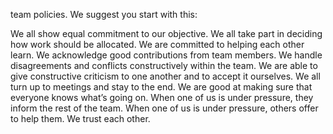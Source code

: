 team policies. We suggest you start with this:

We all show equal commitment to our objective. We all take part in deciding how work should be allocated. 
We are committed to helping each other learn. We acknowledge good contributions from team members. 
We handle disagreements and conflicts constructively within the team. 
We are able to give constructive criticism to one another and to accept it ourselves. 
We all turn up to meetings and stay to the end. We are good at making sure that everyone knows what’s going on. 
When one of us is under pressure, they inform the rest of the team. 
When one of us is under pressure, others offer to help them. We trust each other. 